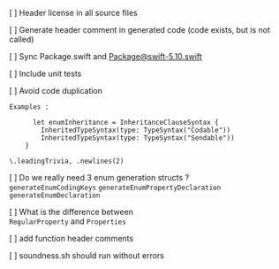 
[ ] Header license in all source files

[ ] Generate header comment in generated code (code exists, but is not called) 

[ ] Sync Package.swift and Package@swift-5.10.swift

[ ] Include unit tests 

[ ] Avoid code duplication
    
    Examples :

	      let enumInheritance = InheritanceClauseSyntax {
            InheritedTypeSyntax(type: TypeSyntax("Codable"))
            InheritedTypeSyntax(type: TypeSyntax("Sendable"))
        }

    \.leadingTrivia, .newlines(2)


  [ ] Do we really need 3 enum generation structs ?  
      `generateEnumCodingKeys` `generateEnumPropertyDeclaration` `generateEnumDeclaration`
  
  [ ] What is the difference between  
      `RegularProperty` and `Properties`

  [ ] add function header comments 

  [ ] soundness.sh should run without errors